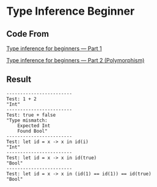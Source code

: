 



# Type Inference Beginner





## Code From

[Type inference for beginners — Part 1](https://medium.com/@dhruvrajvanshi/type-inference-for-beginners-part-1-3e0a5be98a4b)

[Type inference for beginners — Part 2 (Polymorphism)](https://medium.com/@dhruvrajvanshi/type-inference-for-beginners-part-2-f39c33ca9513)



## Result



```
------------------------
Test: 1 + 2
"Int"
------------------------
Test: true + false
"Type mismatch:
    Expected Int
    Found Bool"
------------------------
Test: let id = x -> x in id(i)
"Int"
------------------------
Test: let id = x -> x in id(true)
"Bool"
------------------------
Test: let id = x -> x in (id(1) == id(1)) == id(true)
"Bool"
```







